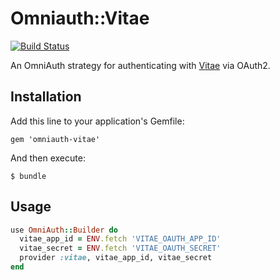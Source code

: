 # Omniauth::Vitae

[![Build Status](https://travis-ci.org/PeopleAdmin/omniauth-vitae.png)](https://travis-ci.org/PeopleAdmin/omniauth-vitae)

An OmniAuth strategy for authenticating with
[Vitae](https://chroniclevitae.com) via OAuth2.

## Installation

Add this line to your application's Gemfile:

    gem 'omniauth-vitae'

And then execute:

    $ bundle

## Usage

```ruby
use OmniAuth::Builder do
  vitae_app_id = ENV.fetch 'VITAE_OAUTH_APP_ID'
  vitae_secret = ENV.fetch 'VITAE_OAUTH_SECRET'
  provider :vitae, vitae_app_id, vitae_secret
end
```

